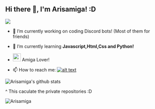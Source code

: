 ## Hi there 👋, I'm Arisamiga! :D

<img src="https://i.imgur.com/usxXcd9.gif">

[1.2]: http://i.imgur.com/wWzX9uB.png (Twitter)

[1]: https://twitter.com/arisamiga_

- 🔭 I’m currently working on coding Discord bots! (Most of them for friends)

- 🌱 I’m currently learning **Javascript,Html,Css and Python!**

-  <img src="https://i.imgur.com/9NhAizF.gif" width="25" height="25"> Amiga Lover!

- 📫 How to reach me: [![alt text][1.2]][1]

![Arisamiga's github stats](https://arisamigastats.vercel.app/api?username=Arisamiga)

^ This caculate the private repositories :D

![Arisamiga](https://arisamigastats.vercel.app/api/top-langs?username=Arisamiga&show_icons=true&layout=compact)
